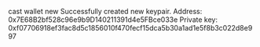 cast wallet new
Successfully created new keypair.
Address:     0x7E68B2bf528c96e9b9D140211391d4e5FBce033e
Private key: 0xf07706918ef3fac8d5c1856010f470fecf15dca5b30a1ad1e5f8b3c022d8e997